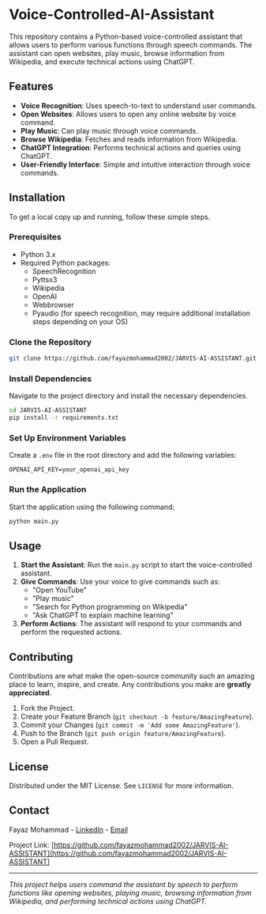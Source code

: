 # Voice-Controlled-AI-Assistant

This repository contains a Python-based voice-controlled assistant that allows users to perform various functions through speech commands. The assistant can open websites, play music, browse information from Wikipedia, and execute technical actions using ChatGPT.

## Features

- **Voice Recognition**: Uses speech-to-text to understand user commands.
- **Open Websites**: Allows users to open any online website by voice command.
- **Play Music**: Can play music through voice commands.
- **Browse Wikipedia**: Fetches and reads information from Wikipedia.
- **ChatGPT Integration**: Performs technical actions and queries using ChatGPT.
- **User-Friendly Interface**: Simple and intuitive interaction through voice commands.


## Installation

To get a local copy up and running, follow these simple steps.

### Prerequisites

- Python 3.x
- Required Python packages:
  - SpeechRecognition
  - Pyttsx3
  - Wikipedia
  - OpenAI
  - Webbrowser
  - Pyaudio (for speech recognition, may require additional installation steps depending on your OS)

### Clone the Repository

```bash
git clone https://github.com/fayazmohammad2002/JARVIS-AI-ASSISTANT.git
```

### Install Dependencies

Navigate to the project directory and install the necessary dependencies.

```bash
cd JARVIS-AI-ASSISTANT
pip install -r requirements.txt
```

### Set Up Environment Variables

Create a `.env` file in the root directory and add the following variables:

```
OPENAI_API_KEY=your_openai_api_key
```

### Run the Application

Start the application using the following command:

```bash
python main.py
```

## Usage

1. **Start the Assistant**: Run the `main.py` script to start the voice-controlled assistant.
2. **Give Commands**: Use your voice to give commands such as:
   - "Open YouTube"
   - "Play music"
   - "Search for Python programming on Wikipedia"
   - "Ask ChatGPT to explain machine learning"
3. **Perform Actions**: The assistant will respond to your commands and perform the requested actions.

## Contributing

Contributions are what make the open-source community such an amazing place to learn, inspire, and create. Any contributions you make are **greatly appreciated**.

1. Fork the Project.
2. Create your Feature Branch (`git checkout -b feature/AmazingFeature`).
3. Commit your Changes (`git commit -m 'Add some AmazingFeature'`).
4. Push to the Branch (`git push origin feature/AmazingFeature`).
5. Open a Pull Request.

## License

Distributed under the MIT License. See `LICENSE` for more information.

## Contact

Fayaz Mohammad - [LinkedIn](https://www.linkedin.com/in/fayazmohammad2002) - [Email](mailto:fayazmohammad2002@gmail.com)

Project Link: [https://github.com/fayazmohammad2002/JARVIS-AI-ASSISTANT](https://github.com/fayazmohammad2002/JARVIS-AI-ASSISTANT)

---

*This project helps users command the assistant by speech to perform functions like opening websites, playing music, browsing information from Wikipedia, and performing technical actions using ChatGPT.*
